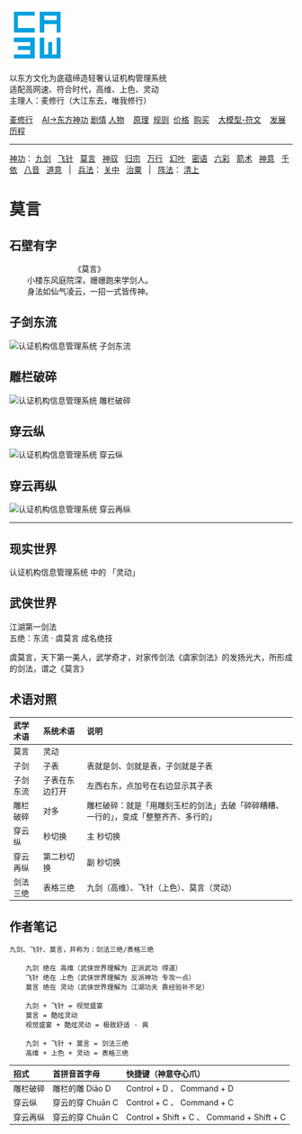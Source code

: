 ![](../../static/ca3w.png "ca3w 认证机构管理系统")

以东方文化为底蕴缔造轻奢认证机构管理系统 <br/>
适配高网速、符合时代，高维、上色、灵动 <br/>
主理人：麦修行（大江东去，唯我修行）

[麦修行][]&nbsp;&nbsp;&nbsp;&nbsp;[AI->东方神功][东方神功]&nbsp;[剧情][]&nbsp;[人物][]&nbsp;&nbsp;&nbsp;&nbsp;[原理][]&nbsp;&nbsp;[规则][]&nbsp;&nbsp;[价格][]&nbsp;&nbsp;[购买][]&nbsp;&nbsp;&nbsp;&nbsp;[大模型-符文][]&nbsp;&nbsp;&nbsp;&nbsp;[发展历程][]

[麦修行]: https://github.com/ca3w/BEST/
[东方神功]: https://github.com/ca3w/ai-dongfangshengong/
[剧情]: https://github.com/ca3w/dongfangernvqing/blob/main/root/BEST.md
[人物]: https://github.com/ca3w/dongfangernvqing/blob/main/root/renwu.md
[原理]: https://github.com/ca3w/key/
[规则]: https://github.com/ca3w/rule/
[价格]: https://github.com/ca3w/pricing/
[购买]: https://github.com/ca3w/howtobuy/
[大模型-符文]: https://github.com/ca3w/largemodel-rune/
[发展历程]: https://github.com/ca3w/development/

***

[神功][]：&nbsp;[九剑][]&nbsp;&nbsp;&nbsp;[飞针][]&nbsp;&nbsp;&nbsp;[莫言][]&nbsp;&nbsp;&nbsp;[神驭][]&nbsp;&nbsp;&nbsp;[归宗][]&nbsp;&nbsp;&nbsp;[万行][]&nbsp;&nbsp;&nbsp;[幻叶][]&nbsp;&nbsp;&nbsp;[密语][]&nbsp;&nbsp;&nbsp;[六彩][]&nbsp;&nbsp;&nbsp;[箭术][]&nbsp;&nbsp;&nbsp;[神意][]&nbsp;&nbsp;&nbsp;[千依][]&nbsp;&nbsp;&nbsp;[八音][]&nbsp;&nbsp;&nbsp;[道意][]&nbsp;&nbsp;&nbsp;|&nbsp;&nbsp;&nbsp;[兵法][]：&nbsp;[关中][]&nbsp;&nbsp;&nbsp;[治粟][]&nbsp;&nbsp;&nbsp;|&nbsp;&nbsp;&nbsp;[阵法][]：&nbsp;[清上][]

[神功]: https://github.com/ca3w/ai-dongfangshengong

[九剑]: ../../wugong/fuyaojiujian/BEST.md
[飞针]: ../../wugong/feizhenbaodian/BEST.md
[莫言]: ../../wugong/moyan/BEST.md
[神驭]: ../../wugong/shenyu/BEST.md
[归宗]: ../../wugong/baichuanguizong/BEST.md
[万行]: ../../wugong/yufengwanxing/BEST.md
[幻叶]: ../../wugong/huanyezhi/BEST.md
[密语]: ../../wugong/chenqiaomiyu/BEST.md
[六彩]: ../../wugong/liucaishenjian/BEST.md
[箭术]: ../../wugong/linjiajianshu/BEST.md
[神意]: ../../wugong/shenyiduoxinzhao/BEST.md
[千依]: ../../wugong/qianyizijian/BEST.md
[八音]: ../../wugong/bayinshengxin/BEST.md
[道意]: ../../wugong/daoyicuican/BEST.md

[兵法]: https://github.com/ca3w/ai-dongfangshengong#兵法目录

[关中]: ../../bingfa/guanzhongzhanfa/BEST.md
[治粟]: ../../bingfa/zhisubingfa/BEST.md

[阵法]: https://github.com/ca3w/ai-dongfangshengong#阵法目录

[清上]: ../../zhenfa/qingshangbeidouzhen/BEST.md

# 莫言

## 石壁有字

&nbsp;&nbsp;&nbsp;&nbsp;&nbsp;&nbsp;&nbsp;&nbsp;&nbsp;&nbsp;&nbsp;&nbsp;&nbsp;&nbsp;&nbsp;&nbsp;&nbsp;&nbsp;&nbsp;&nbsp;&nbsp;&nbsp;&nbsp;&nbsp;&nbsp;&nbsp;&nbsp;&nbsp;&nbsp;《莫言》 <br/>
&nbsp;&nbsp;&nbsp;&nbsp;&nbsp;&nbsp;&nbsp;&nbsp;小楼东风庭院深，姗姗跑来学剑人。 <br/>
&nbsp;&nbsp;&nbsp;&nbsp;&nbsp;&nbsp;&nbsp;&nbsp;身法如仙气凌云，一招一式皆传神。

## 子剑东流

![](./static/01-zijiandongliu.gif "认证机构信息管理系统 子剑东流")

## 雕栏破碎

![](./static/02-diaolanposui.gif "认证机构信息管理系统 雕栏破碎")

## 穿云纵

![](./static/03-chuanyunzong.gif "认证机构信息管理系统 穿云纵")

## 穿云再纵

![](./static/04-chuanyunzaizong.gif "认证机构信息管理系统 穿云再纵")

***

## 现实世界

认证机构信息管理系统 中的 「灵动」

## 武侠世界

江湖第一剑法 <br/>
五绝：东流 · 虞莫言 成名绝技

虞莫言，天下第一美人，武学奇才，对家传剑法《虞家剑法》的发扬光大，所形成的剑法，谓之《莫言》

## 术语对照

武学术语  |系统术语        |说明
:---------|:---------------|:-------------------------------------------------------------------------------------
莫言      |灵动            |
子剑      |子表            |表就是剑、剑就是表，子剑就是子表
子剑东流  |子表在东边打开  |左西右东，点加号在右边显示其子表
雕栏破碎  |对多            |雕栏破碎：就是「用雕刻玉栏的剑法」去破「碎碎糟糟、一行的」，变成「整整齐齐、多行的」
穿云纵    |秒切换          |主 秒切换
穿云再纵  |第二秒切换      |副 秒切换
剑法三绝  |表格三绝        |九剑（高维）、飞针（上色）、莫言（灵动）

## 作者笔记

```text
九剑、飞针、莫言，并称为：剑法三绝/表格三绝

    九剑 绝在 高维（武侠世界理解为 正派武功 得道）
    飞针 绝在 上色（武侠世界理解为 反派神功 专攻一点）
    莫言 绝在 灵动（武侠世界理解为 江湖功夫 靠经验补不足）

    九剑 + 飞针 = 视觉盛宴
    莫言 = 酷炫灵动
    视觉盛宴 + 酷炫灵动 = 极致舒适 · 爽

    九剑 + 飞针 + 莫言 = 剑法三绝
    高维 + 上色 + 灵动 = 表格三绝
```

招式      |首拼音首字母      |快捷键（神意夺心爪）
:---------|:-----------------|:-------------------------------------------
雕栏破碎  |雕栏的雕 Diāo D   |Control + D 、 Command + D
穿云纵    |穿云的穿 Chuān C  |Control + C 、 Command + C
穿云再纵  |穿云的穿 Chuān C  |Control + Shift + C 、 Command + Shift + C
